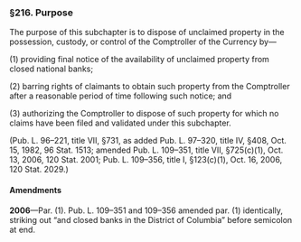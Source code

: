 ### §216. Purpose ###

The purpose of this subchapter is to dispose of unclaimed property in the possession, custody, or control of the Comptroller of the Currency by—

(1) providing final notice of the availability of unclaimed property from closed national banks;

(2) barring rights of claimants to obtain such property from the Comptroller after a reasonable period of time following such notice; and

(3) authorizing the Comptroller to dispose of such property for which no claims have been filed and validated under this subchapter.

(Pub. L. 96–221, title VII, §731, as added Pub. L. 97–320, title IV, §408, Oct. 15, 1982, 96 Stat. 1513; amended Pub. L. 109–351, title VII, §725(c)(1), Oct. 13, 2006, 120 Stat. 2001; Pub. L. 109–356, title I, §123(c)(1), Oct. 16, 2006, 120 Stat. 2029.)

#### Amendments ####

**2006**—Par. (1). Pub. L. 109–351 and 109–356 amended par. (1) identically, striking out “and closed banks in the District of Columbia” before semicolon at end.